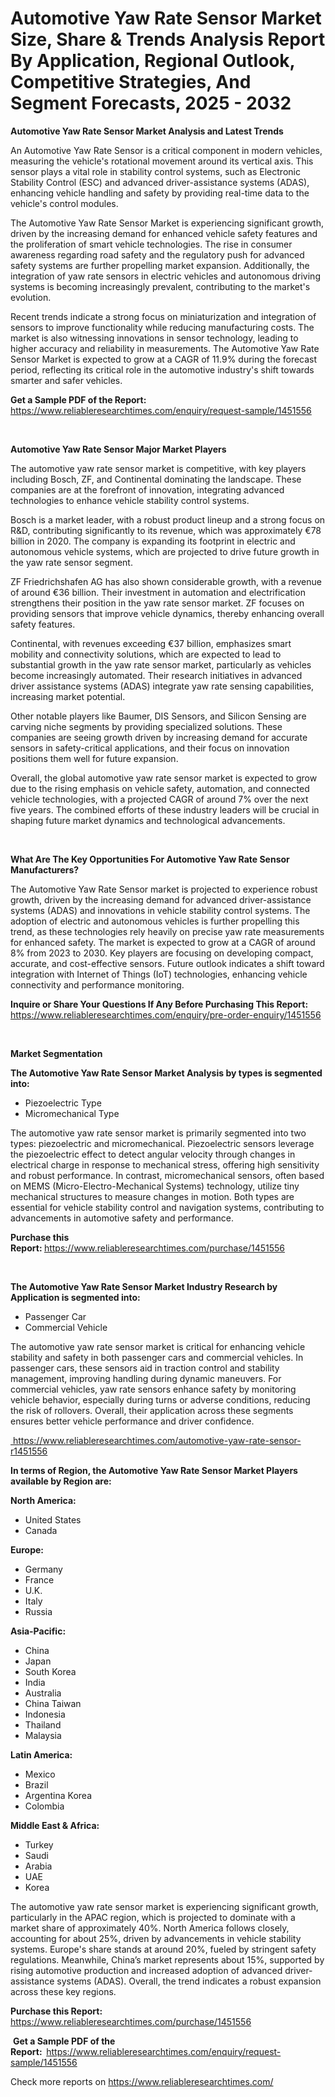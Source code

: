 <p><h1>Automotive Yaw Rate Sensor Market Size, Share & Trends Analysis Report By Application, Regional Outlook, Competitive Strategies, And Segment Forecasts, 2025 - 2032</h1></p><p><strong>Automotive Yaw Rate Sensor Market Analysis and Latest Trends</strong></p>
<p><p>An Automotive Yaw Rate Sensor is a critical component in modern vehicles, measuring the vehicle's rotational movement around its vertical axis. This sensor plays a vital role in stability control systems, such as Electronic Stability Control (ESC) and advanced driver-assistance systems (ADAS), enhancing vehicle handling and safety by providing real-time data to the vehicle's control modules.</p><p>The Automotive Yaw Rate Sensor Market is experiencing significant growth, driven by the increasing demand for enhanced vehicle safety features and the proliferation of smart vehicle technologies. The rise in consumer awareness regarding road safety and the regulatory push for advanced safety systems are further propelling market expansion. Additionally, the integration of yaw rate sensors in electric vehicles and autonomous driving systems is becoming increasingly prevalent, contributing to the market's evolution.</p><p>Recent trends indicate a strong focus on miniaturization and integration of sensors to improve functionality while reducing manufacturing costs. The market is also witnessing innovations in sensor technology, leading to higher accuracy and reliability in measurements. The Automotive Yaw Rate Sensor Market is expected to grow at a CAGR of 11.9% during the forecast period, reflecting its critical role in the automotive industry's shift towards smarter and safer vehicles.</p></p>
<p><strong>Get a Sample PDF of the Report:&nbsp;</strong> <a href="https://www.reliableresearchtimes.com/enquiry/request-sample/1451556?utm_campaign=2714&utm_medium=2&utm_source=Github&utm_content=ia&utm_term=30032025&utm_id=automotive-yaw-rate-sensor">https://www.reliableresearchtimes.com/enquiry/request-sample/1451556</a></p>
<p>&nbsp;</p>
<p><strong>Automotive Yaw Rate Sensor Major Market Players</strong></p>
<p><p>The automotive yaw rate sensor market is competitive, with key players including Bosch, ZF, and Continental dominating the landscape. These companies are at the forefront of innovation, integrating advanced technologies to enhance vehicle stability control systems.</p><p>Bosch is a market leader, with a robust product lineup and a strong focus on R&D, contributing significantly to its revenue, which was approximately €78 billion in 2020. The company is expanding its footprint in electric and autonomous vehicle systems, which are projected to drive future growth in the yaw rate sensor segment.</p><p>ZF Friedrichshafen AG has also shown considerable growth, with a revenue of around €36 billion. Their investment in automation and electrification strengthens their position in the yaw rate sensor market. ZF focuses on providing sensors that improve vehicle dynamics, thereby enhancing overall safety features.</p><p>Continental, with revenues exceeding €37 billion, emphasizes smart mobility and connectivity solutions, which are expected to lead to substantial growth in the yaw rate sensor market, particularly as vehicles become increasingly automated. Their research initiatives in advanced driver assistance systems (ADAS) integrate yaw rate sensing capabilities, increasing market potential.</p><p>Other notable players like Baumer, DIS Sensors, and Silicon Sensing are carving niche segments by providing specialized solutions. These companies are seeing growth driven by increasing demand for accurate sensors in safety-critical applications, and their focus on innovation positions them well for future expansion.</p><p>Overall, the global automotive yaw rate sensor market is expected to grow due to the rising emphasis on vehicle safety, automation, and connected vehicle technologies, with a projected CAGR of around 7% over the next five years. The combined efforts of these industry leaders will be crucial in shaping future market dynamics and technological advancements.</p></p>
<p>&nbsp;</p>
<p><strong>What Are The Key Opportunities For Automotive Yaw Rate Sensor Manufacturers?</strong></p>
<p><p>The Automotive Yaw Rate Sensor market is projected to experience robust growth, driven by the increasing demand for advanced driver-assistance systems (ADAS) and innovations in vehicle stability control systems. The adoption of electric and autonomous vehicles is further propelling this trend, as these technologies rely heavily on precise yaw rate measurements for enhanced safety. The market is expected to grow at a CAGR of around 8% from 2023 to 2030. Key players are focusing on developing compact, accurate, and cost-effective sensors. Future outlook indicates a shift toward integration with Internet of Things (IoT) technologies, enhancing vehicle connectivity and performance monitoring.</p></p>
<p><strong>Inquire or Share Your Questions If Any Before Purchasing This Report:</strong> <a href="https://www.reliableresearchtimes.com/enquiry/pre-order-enquiry/1451556?utm_campaign=2714&utm_medium=2&utm_source=Github&utm_content=ia&utm_term=30032025&utm_id=automotive-yaw-rate-sensor">https://www.reliableresearchtimes.com/enquiry/pre-order-enquiry/1451556</a></p>
<p>&nbsp;</p>
<p><strong>Market Segmentation</strong></p>
<p><strong>The Automotive Yaw Rate Sensor Market Analysis by types is segmented into:</strong></p>
<p><ul><li>Piezoelectric Type</li><li>Micromechanical Type</li></ul></p>
<p><p>The automotive yaw rate sensor market is primarily segmented into two types: piezoelectric and micromechanical. Piezoelectric sensors leverage the piezoelectric effect to detect angular velocity through changes in electrical charge in response to mechanical stress, offering high sensitivity and robust performance. In contrast, micromechanical sensors, often based on MEMS (Micro-Electro-Mechanical Systems) technology, utilize tiny mechanical structures to measure changes in motion. Both types are essential for vehicle stability control and navigation systems, contributing to advancements in automotive safety and performance.</p></p>
<p><strong>Purchase this Report:&nbsp;</strong><a href="https://www.reliableresearchtimes.com/purchase/1451556?utm_campaign=2714&utm_medium=2&utm_source=Github&utm_content=ia&utm_term=30032025&utm_id=automotive-yaw-rate-sensor">https://www.reliableresearchtimes.com/purchase/1451556</a></p>
<p>&nbsp;</p>
<p><strong>The Automotive Yaw Rate Sensor Market Industry Research by Application is segmented into:</strong></p>
<p><ul><li>Passenger Car</li><li>Commercial Vehicle</li></ul></p>
<p><p>The automotive yaw rate sensor market is critical for enhancing vehicle stability and safety in both passenger cars and commercial vehicles. In passenger cars, these sensors aid in traction control and stability management, improving handling during dynamic maneuvers. For commercial vehicles, yaw rate sensors enhance safety by monitoring vehicle behavior, especially during turns or adverse conditions, reducing the risk of rollovers. Overall, their application across these segments ensures better vehicle performance and driver confidence.</p></p>
<p><a href="https://www.reliableresearchtimes.com/automotive-yaw-rate-sensor-r1451556?utm_campaign=2714&utm_medium=2&utm_source=Github&utm_content=ia&utm_term=30032025&utm_id=automotive-yaw-rate-sensor">&nbsp;https://www.reliableresearchtimes.com/automotive-yaw-rate-sensor-r1451556</a></p>
<p><strong>In terms of Region, the Automotive Yaw Rate Sensor Market Players available by Region are:</strong></p>
<p>
    <p> <strong> North America: </strong>
        <ul>
            <li>United States</li>
            <li>Canada</li>
        </ul>
        </p> 
    <p> <strong> Europe: </strong>
        <ul>
            <li>Germany</li>
            <li>France</li>
            <li>U.K.</li>
            <li>Italy</li>
            <li>Russia</li>
        </ul>
        </p> 
    <p> <strong> Asia-Pacific: </strong>
        <ul>
            <li>China</li>
            <li>Japan</li>
            <li>South Korea</li>
            <li>India</li>
            <li>Australia</li>
            <li>China Taiwan</li>
            <li>Indonesia</li>
            <li>Thailand</li>
            <li>Malaysia</li>
        </ul>
        </p> 
    <p> <strong> Latin America: </strong>
        <ul>
            <li>Mexico</li>
            <li>Brazil</li>
            <li>Argentina Korea</li>
            <li>Colombia</li>
        </ul>
        </p> 
    <p> <strong> Middle East & Africa: </strong>
        <ul>
            <li>Turkey</li>
            <li>Saudi</li>
            <li>Arabia</li>
            <li>UAE</li>
            <li>Korea</li>
        </ul>
    </p>
    </p>
<p><p>The automotive yaw rate sensor market is experiencing significant growth, particularly in the APAC region, which is projected to dominate with a market share of approximately 40%. North America follows closely, accounting for about 25%, driven by advancements in vehicle stability systems. Europe's share stands at around 20%, fueled by stringent safety regulations. Meanwhile, China’s market represents about 15%, supported by rising automotive production and increased adoption of advanced driver-assistance systems (ADAS). Overall, the trend indicates a robust expansion across these key regions.</p></p>
<p><strong>Purchase this Report: </strong><a href="https://www.reliableresearchtimes.com/purchase/1451556?utm_campaign=2714&utm_medium=2&utm_source=Github&utm_content=ia&utm_term=30032025&utm_id=automotive-yaw-rate-sensor">https://www.reliableresearchtimes.com/purchase/1451556</a></p>
<p>&nbsp;<strong>Get a Sample PDF of the Report:&nbsp;&nbsp;</strong><a href="https://www.reliableresearchtimes.com/enquiry/request-sample/1451556?utm_campaign=2714&utm_medium=2&utm_source=Github&utm_content=ia&utm_term=30032025&utm_id=automotive-yaw-rate-sensor">https://www.reliableresearchtimes.com/enquiry/request-sample/1451556</a></p>
<p><strong></strong></p>
<p>Check more reports on <a href="https://www.reliableresearchtimes.com/?utm_campaign=2714&utm_medium=2&utm_source=Github&utm_content=ia&utm_term=30032025&utm_id=automotive-yaw-rate-sensor">https://www.reliableresearchtimes.com/</a></p>